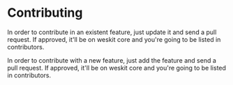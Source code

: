 # Contributing

In order to contribute in an existent feature, just update it and send a pull request. If approved, it'll be on weskit core and you're going to be listed in contributors.

In order to contribute with a new feature, just add the feature and send a pull request. If approved, it'll be on weskit core and you're going to be listed in contributors.
